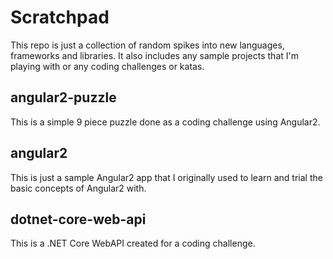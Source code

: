# Scratchpad

This repo is just a collection of random spikes into new languages, frameworks and libraries. It also includes any sample projects that I'm playing with or any coding challenges or katas. 

## angular2-puzzle
This is a simple 9 piece puzzle done as a coding challenge using Angular2. 

## angular2
This is just a sample Angular2 app that I originally used to learn and trial the basic concepts of Angular2 with.

## dotnet-core-web-api
This is a .NET Core WebAPI created for a coding challenge. 
